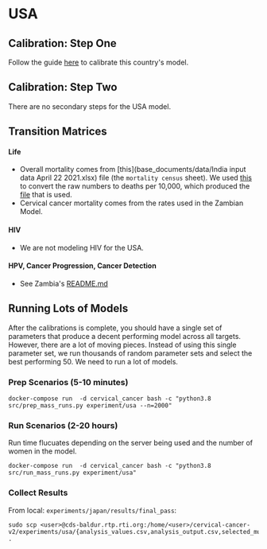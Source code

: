 # USA

## Calibration: Step One

Follow the guide [here](../README.md) to calibrate this country's model.

## Calibration: Step Two

There are no secondary steps for the USA model.

## Transition Matrices

#### Life
- Overall mortality comes from [this](base_documents/data/India input data April 22 2021.xlsx) file (the `mortality census` sheet). We used [this](base_documents/data/mortality.xlsx) to convert the raw numbers to deaths per 10,000, which produced the [file](base_documents/data/mortality.csv) that is used. 
- Cervical cancer mortality comes from the rates used in the Zambian Model.

#### HIV
- We are not modeling HIV for the USA.

#### HPV, Cancer Progression, Cancer Detection
- See Zambia's [README.md](../zambia/README.md)


## Running Lots of Models

After the calibrations is complete, you should have a single set of parameters that produce a decent performing model across all targets. However, there are a lot of moving pieces. Instead of using this single parameter set, we run thousands of random parameter sets and select the best performing 50. We need to run a lot of models. 

### Prep Scenarios (5-10 minutes)

```
docker-compose run  -d cervical_cancer bash -c "python3.8 src/prep_mass_runs.py experiment/usa --n=2000"
```

### Run Scenarios (2-20 hours)
Run time flucuates depending on the server being used and the number of women in the model.

```
docker-compose run  -d cervical_cancer bash -c "python3.8 src/run_mass_runs.py experiment/usa"
```

### Collect Results

From local: `experiments/japan/results/final_pass`:

```
sudo scp <user>@cds-baldur.rtp.rti.org:/home/<user>/cervical-cancer-v2/experiments/usa/{analysis_values.csv,analysis_output.csv,selected_multipliers.csv} .
```

